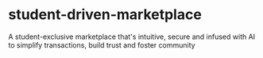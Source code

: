 # student-driven-marketplace
A student-exclusive marketplace that's intuitive, secure and infused with AI to simplify transactions, build trust and foster community
